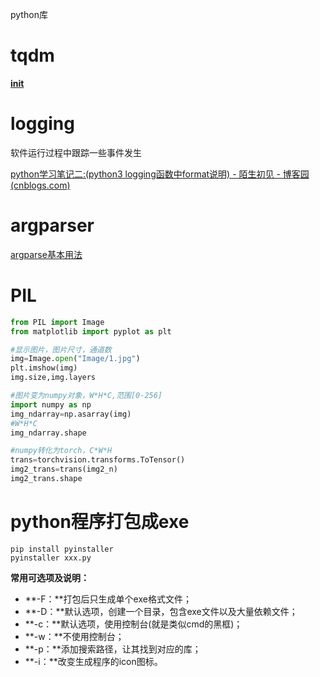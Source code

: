 python库

# tqdm

[__init__](https://tqdm.github.io/docs/tqdm/)

# logging

软件运行过程中跟踪一些事件发生

[python学习笔记二:(python3 logging函数中format说明) - 陌生初见 - 博客园 (cnblogs.com)](https://www.cnblogs.com/yoyoblogs/p/10948052.html)



# argparser

[argparse基本用法](https://blog.csdn.net/yy_diego/article/details/82851661)



# PIL

```python
from PIL import Image
from matplotlib import pyplot as plt

#显示图片，图片尺寸，通道数
img=Image.open("Image/1.jpg")
plt.imshow(img)
img.size,img.layers
```

```python
#图片变为numpy对象，W*H*C,范围[0-256]
import numpy as np
img_ndarray=np.asarray(img)
#W*H*C
img_ndarray.shape

```



```python
#numpy转化为torch，C*W*H
trans=torchvision.transforms.ToTensor()
img2_trans=trans(img2_n)
img2_trans.shape
```




# python程序打包成exe

```
pip install pyinstaller
pyinstaller xxx.py
```
**常用可选项及说明：**

- **-F：**打包后只生成单个exe格式文件；
- **-D：**默认选项，创建一个目录，包含exe文件以及大量依赖文件；
- **-c：**默认选项，使用控制台(就是类似cmd的黑框)；
- **-w：**不使用控制台；
- **-p：**添加搜索路径，让其找到对应的库；
- **-i：**改变生成程序的icon图标。